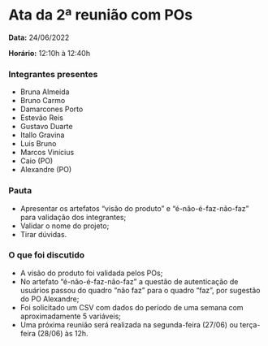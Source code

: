 # Ata da 2ª reunião com POs

<p align="justify"><b>Data:</b> 24/06/2022</p>
<p align="justify"><b>Horário:</b> 12:10h à 12:40h</p>

### Integrantes presentes

- Bruna Almeida
- Bruno Carmo
- Damarcones Porto
- Estevão Reis
- Gustavo Duarte
- Itallo Gravina
- Luis Bruno
- Marcos Vinícius
- Caio (PO)
- Alexandre (PO)


### Pauta
- Apresentar os artefatos “visão do produto” e “é-não-é-faz-não-faz” para validação dos integrantes;
- Validar o nome do projeto;
- Tirar dúvidas.


### O que foi discutido
- A visão do produto foi validada pelos POs;
- No artefato “é-não-é-faz-não-faz” a questão de autenticação de usuários passou do quadro “não faz” para o quadro “faz”, por sugestão do PO Alexandre;
- Foi solicitado um CSV com dados do período de uma semana com aproximadamente 5 variáveis;
- Uma próxima reunião será realizada na segunda-feira (27/06) ou terça-feira (28/06) às 12h.